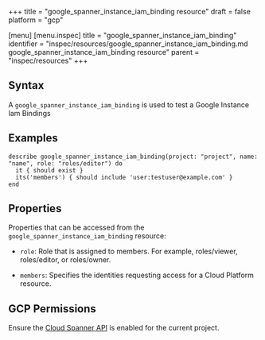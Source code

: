 +++
title = "google_spanner_instance_iam_binding resource"
draft = false
platform = "gcp"

[menu]
  [menu.inspec]
    title = "google_spanner_instance_iam_binding"
    identifier = "inspec/resources/google_spanner_instance_iam_binding.md google_spanner_instance_iam_binding resource"
    parent = "inspec/resources"
+++


## Syntax
A `google_spanner_instance_iam_binding` is used to test a Google Instance Iam Bindings

## Examples
```
describe google_spanner_instance_iam_binding(project: "project", name: "name", role: "roles/editor") do
  it { should exist }
  its('members') { should include 'user:testuser@example.com' }
end
```


## Properties
Properties that can be accessed from the `google_spanner_instance_iam_binding` resource:

  * `role`: Role that is assigned to members. For example, roles/viewer, roles/editor, or roles/owner.

  * `members`: Specifies the identities requesting access for a Cloud Platform resource.


## GCP Permissions

Ensure the [Cloud Spanner API](https://console.cloud.google.com/apis/library/spanner.googleapis.com/) is enabled for the current project.

